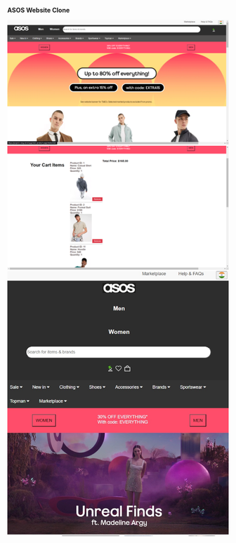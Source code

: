 **ASOS Website Clone**

![HERO PAGE IMAGE](/asos%20project/hero_page_pic.png)
![HERO cart](/asos%20project/hero%20cart.png)
![HERO responsiveness](/asos%20project/responsive.jpeg)